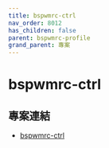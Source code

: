 ```yaml
---
title: bspwmrc-ctrl
nav_order: 8012
has_children: false
parent: bspwmrc-profile
grand_parent: 專案
---
```


# bspwmrc-ctrl


## 專案連結

* [bspwmrc-ctrl](https://github.com/samwhelp/note-about-bspwm/tree/gh-pages/_demo/project/bspwmrc-profile/bspwmrc-ctrl)
